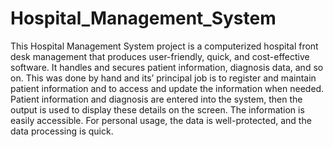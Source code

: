 # Hospital_Management_System

This Hospital Management System project is a computerized hospital front desk management that produces user-friendly, quick, and cost-effective software. It handles and secures patient information, diagnosis data, and so on. This was done by hand and its’ principal job is to register and maintain patient information and to access and update the information when needed. Patient information and diagnosis are entered into the system, then the output is used to display these details on the screen. 
The information is easily accessible. For personal usage, the data is well-protected, and the data processing is quick.
